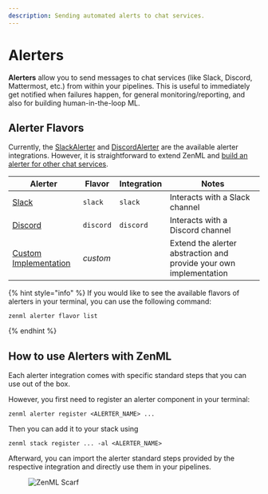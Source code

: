 ```yaml
---
description: Sending automated alerts to chat services.
---
```


# Alerters

**Alerters** allow you to send messages to chat services (like Slack, Discord, Mattermost, etc.) from within your pipelines. This is useful to immediately get notified when failures happen, for general monitoring/reporting, and also for building human-in-the-loop ML.

## Alerter Flavors

Currently, the [SlackAlerter](slack.md) and [DiscordAlerter](discord.md) are the available alerter integrations. However, it is straightforward to extend ZenML and [build an alerter for other chat services](custom.md).

| Alerter                            | Flavor    | Integration | Notes                                                              |
| ---------------------------------- | --------- | ----------- | ------------------------------------------------------------------ |
| [Slack](slack.md)                  | `slack`   | `slack`     | Interacts with a Slack channel                                     |
| [Discord](discord.md)              | `discord` | `discord`   | Interacts with a Discord channel                                   |
| [Custom Implementation](custom.md) | _custom_  |             | Extend the alerter abstraction and provide your own implementation |

{% hint style="info" %}
If you would like to see the available flavors of alerters in your terminal, you can use the following command:

```shell
zenml alerter flavor list
```
{% endhint %}

## How to use Alerters with ZenML

Each alerter integration comes with specific standard steps that you can use out of the box.

However, you first need to register an alerter component in your terminal:

```shell
zenml alerter register <ALERTER_NAME> ...
```

Then you can add it to your stack using

```shell
zenml stack register ... -al <ALERTER_NAME>
```

Afterward, you can import the alerter standard steps provided by the respective integration and directly use them in your pipelines.

<figure><img src="https://static.scarf.sh/a.png?x-pxid=f0b4f458-0a54-4fcd-aa95-d5ee424815bc" alt="ZenML Scarf"><figcaption></figcaption></figure>
